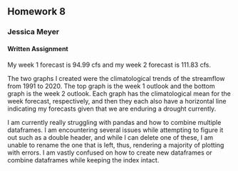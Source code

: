 ## Homework 8
### Jessica Meyer

#### Written Assignment
My week 1 forecast is 94.99 cfs and my week 2 forecast is 111.83 cfs.

The two graphs I created were the climatological trends of the streamflow from 1991 to 2020. The top graph is the week 1 outlook and the bottom graph is the week 2 outlook. Each graph has the climatological mean for the week forecast, respectively, and then they each also have a horizontal line indicating my forecasts given that we are enduring a drought currently. 

I am currently really struggling with pandas and how to combine multiple dataframes. I am encountering several issues while attempting to figure it out such as a double header, and while I can delete one of these, I am unable to rename the one that is left, thus, rendering a majority of plotting with errors. I am vastly confused on how to create new dataframes or combine dataframes while keeping the index intact. 